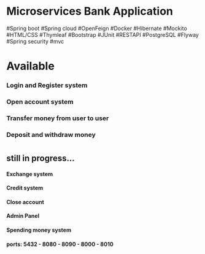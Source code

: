 ﻿# Microservices Bank Application
#Spring boot #Spring cloud #OpenFeign #Docker #Hibernate #Mockito #HTML/CSS #Thymleaf 
#Bootstrap #JUnit #RESTAPI #PostgreSQL #Flyway #Spring security #mvc

# Available
### Login and Register system
### Open account system
### Transfer money from user to user
### Deposit and withdraw money

#
## still in progress... 
#### Exchange system
#### Credit system
#### Close account
#### Admin Panel
#### Spending money system

#### ports: 5432 - 8080 - 8090 - 8000 - 8010
